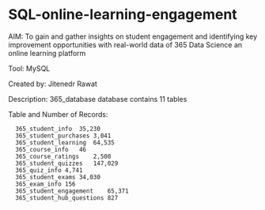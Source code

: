 # SQL-online-learning-engagement
AIM: To gain and gather insights on student engagement and identifying key improvement opportunities with real-world data of 365 Data Science an online learning platform

Tool: MySQL

Created by: Jitenedr Rawat


Description: 365_database database contains 11 tables

Table	and Number of Records:

      365_student_info	35,230
      365_student_purchases	3,041
      365_student_learning	64,535
      365_course_info	46
      365_course_ratings	2,500
      365_student_quizzes	147,029
      365_quiz_info	4,741
      365_student_exams	34,030
      365_exam_info	156
      365_student_engagement	65,371
      365_student_hub_questions	827


